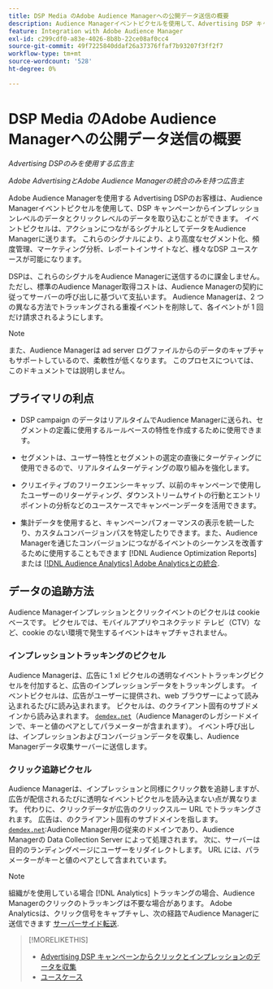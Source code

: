 ```yaml
---
title: DSP Media のAdobe Audience Managerへの公開データ送信の概要
description: Audience Managerイベントピクセルを使用して、Advertising DSP キャンペーンからインプレッションレベルおよびクリックレベルのデータを取り込む方法を説明します
feature: Integration with Adobe Audience Manager
exl-id: c299cdf0-a83e-4026-8b8b-22ce08af0cc4
source-git-commit: 49f7225840ddaf26a37376ffaf7b93207f3ff2f7
workflow-type: tm+mt
source-wordcount: '528'
ht-degree: 0%

---
```


# DSP Media のAdobe Audience Managerへの公開データ送信の概要

*Advertising DSPのみを使用する広告主*

*Adobe AdvertisingとAdobe Audience Managerの統合のみを持つ広告主*

Adobe Audience Managerを使用する Advertising DSPのお客様は、Audience Managerイベントピクセルを使用して、DSP キャンペーンからインプレッションレベルのデータとクリックレベルのデータを取り込むことができます。 イベントピクセルは、アクションにつながるシグナルとしてデータをAudience Managerに送ります。 これらのシグナルにより、より高度なセグメント化、頻度管理、マーケティング分析、レポートインサイトなど、様々なDSP ユースケースが可能になります。

DSPは、これらのシグナルをAudience Managerに送信するのに課金しません。 ただし、標準のAudience Manager取得コストは、Audience Managerの契約に従ってサーバーの呼び出しに基づいて支払います。 Audience Managerは、2 つの異なる方法でトラッキングされる重複イベントを削除して、各イベントが 1 回だけ請求されるようにします。

>[!NOTE]
>
> また、Audience Managerは ad server ログファイルからのデータのキャプチャもサポートしているので、柔軟性が低くなります。 このプロセスについては、このドキュメントでは説明しません。

## プライマリの利点

* DSP campaign のデータはリアルタイムでAudience Managerに送られ、セグメントの定義に使用するルールベースの特性を作成するために使用できます。

* セグメントは、ユーザー特性とセグメントの選定の直後にターゲティングに使用できるので、リアルタイムターゲティングの取り組みを強化します。

* クリエイティブのフリークエンシーキャップ、以前のキャンペーンで使用したユーザーのリターゲティング、ダウンストリームサイトの行動とエントリポイントの分析などのユースケースでキャンペーンデータを活用できます。

* 集計データを使用すると、キャンペーンパフォーマンスの表示を統一したり、カスタムコンバージョンパスを特定したりできます。また、Audience Managerを通じたコンバージョンにつながるイベントのシーケンスを改善するために使用することもできます [!DNL Audience Optimization Reports] または [[!DNL Audience Analytics] Adobe Analyticsとの統合](/help/integrations/audience-manager/audience-analytics.md).

## データの追跡方法

Audience Managerインプレッションとクリックイベントのピクセルは cookie ベースです。 ピクセルでは、モバイルアプリやコネクテッド テレビ（CTV）など、cookie のない環境で発生するイベントはキャプチャされません。<!-- Verify if this is still correct. -->

### インプレッショントラッキングのピクセル

Audience Managerは、広告に 1 xl ピクセルの透明なイベントトラッキングピクセルを付加すると、広告のインプレッションデータをトラッキングします。 イベントピクセルは、広告がユーザーに提供され、web ブラウザーによって読み込まれるたびに読み込まれます。 ピクセルは、のクライアント固有のサブドメインから読み込まれます。 [`demdex.net`](https://experienceleague.adobe.com/docs/audience-manager/user-guide/reference/demdex-calls.html)（Audience Managerのレガシードメインで、キーと値のペアとしてパラメーターが含まれます）。 イベント呼び出しは、インプレッションおよびコンバージョンデータを収集し、Audience Managerデータ収集サーバーに送信します。

### クリック追跡ピクセル

Audience Managerは、インプレッションと同様にクリック数を追跡しますが、広告が配信されるたびに透明なイベントピクセルを読み込まない点が異なります。 代わりに、クリックデータが広告のクリックスルー URL でトラッキングされます。 広告は、のクライアント固有のサブドメインを指します。 [`demdex.net`](https://experienceleague.adobe.com/docs/audience-manager/user-guide/reference/demdex-calls.html):Audience Manager用の従来のドメインであり、Audience Managerの Data Collection Server によって処理されます。 次に、サーバーは目的のランディングページにユーザーをリダイレクトします。 URL には、パラメーターがキーと値のペアとして含まれています。

>[!NOTE]
>
>組織がを使用している場合 [!DNL Analytics] トラッキングの場合、Audience Managerのクリックのトラッキングは不要な場合があります。 Adobe Analyticsは、クリック信号をキャプチャし、次の経路でAudience Managerに送信できます [サーバーサイド転送](https://experienceleague.adobe.com/docs/analytics/admin/admin-tools/server-side-forwarding/ssf.html).

>[!MORELIKETHIS]
>
>* [Advertising DSP キャンペーンからクリックとインプレッションのデータを収集](collect.md)
>* [ユースケース](use-cases.md)
